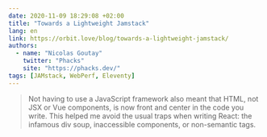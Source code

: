 ```yaml
---
date: 2020-11-09 18:29:08 +02:00
title: "Towards a Lightweight Jamstack"
lang: en
link: https://orbit.love/blog/towards-a-lightweight-jamstack/
authors:
  - name: "Nicolas Goutay"
    twitter: "Phacks"
    site: "https://phacks.dev/"
tags: [JAMstack, WebPerf, Eleventy]
---
```


> Not having to use a JavaScript framework also meant that HTML, not JSX or Vue components, is now front and center in the code you write. This helped me avoid the usual traps when writing React: the infamous div soup, inaccessible components, or non-semantic tags.